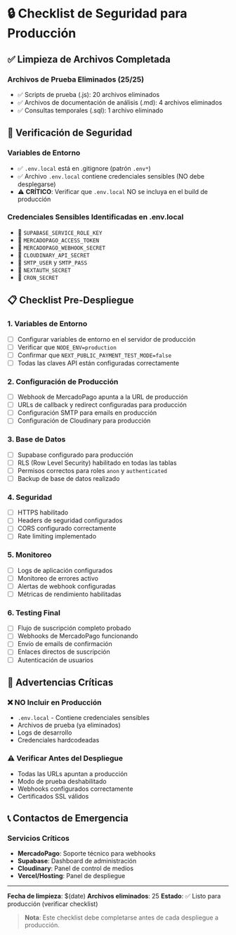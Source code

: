 # 🔒 Checklist de Seguridad para Producción

## ✅ Limpieza de Archivos Completada

### Archivos de Prueba Eliminados (25/25)
- ✅ Scripts de prueba (.js): 20 archivos eliminados
- ✅ Archivos de documentación de análisis (.md): 4 archivos eliminados
- ✅ Consultas temporales (.sql): 1 archivo eliminado

## 🔐 Verificación de Seguridad

### Variables de Entorno
- ✅ `.env.local` está en .gitignore (patrón `.env*`)
- ✅ Archivo `.env.local` contiene credenciales sensibles (NO debe desplegarse)
- ⚠️ **CRÍTICO**: Verificar que `.env.local` NO se incluya en el build de producción

### Credenciales Sensibles Identificadas en .env.local
- 🔑 `SUPABASE_SERVICE_ROLE_KEY`
- 🔑 `MERCADOPAGO_ACCESS_TOKEN`
- 🔑 `MERCADOPAGO_WEBHOOK_SECRET`
- 🔑 `CLOUDINARY_API_SECRET`
- 🔑 `SMTP_USER` y `SMTP_PASS`
- 🔑 `NEXTAUTH_SECRET`
- 🔑 `CRON_SECRET`

## 📋 Checklist Pre-Despliegue

### 1. Variables de Entorno
- [ ] Configurar variables de entorno en el servidor de producción
- [ ] Verificar que `NODE_ENV=production`
- [ ] Confirmar que `NEXT_PUBLIC_PAYMENT_TEST_MODE=false`
- [ ] Todas las claves API están configuradas correctamente

### 2. Configuración de Producción
- [ ] Webhook de MercadoPago apunta a la URL de producción
- [ ] URLs de callback y redirect configuradas para producción
- [ ] Configuración SMTP para emails en producción
- [ ] Configuración de Cloudinary para producción

### 3. Base de Datos
- [ ] Supabase configurado para producción
- [ ] RLS (Row Level Security) habilitado en todas las tablas
- [ ] Permisos correctos para roles `anon` y `authenticated`
- [ ] Backup de base de datos realizado

### 4. Seguridad
- [ ] HTTPS habilitado
- [ ] Headers de seguridad configurados
- [ ] CORS configurado correctamente
- [ ] Rate limiting implementado

### 5. Monitoreo
- [ ] Logs de aplicación configurados
- [ ] Monitoreo de errores activo
- [ ] Alertas de webhook configuradas
- [ ] Métricas de rendimiento habilitadas

### 6. Testing Final
- [ ] Flujo de suscripción completo probado
- [ ] Webhooks de MercadoPago funcionando
- [ ] Envío de emails de confirmación
- [ ] Enlaces directos de suscripción
- [ ] Autenticación de usuarios

## 🚨 Advertencias Críticas

### ❌ NO Incluir en Producción
- `.env.local` - Contiene credenciales sensibles
- Archivos de prueba (ya eliminados)
- Logs de desarrollo
- Credenciales hardcodeadas

### ⚠️ Verificar Antes del Despliegue
- Todas las URLs apuntan a producción
- Modo de prueba deshabilitado
- Webhooks configurados correctamente
- Certificados SSL válidos

## 📞 Contactos de Emergencia

### Servicios Críticos
- **MercadoPago**: Soporte técnico para webhooks
- **Supabase**: Dashboard de administración
- **Cloudinary**: Panel de control de medios
- **Vercel/Hosting**: Panel de despliegue

---

**Fecha de limpieza**: $(date)
**Archivos eliminados**: 25
**Estado**: ✅ Listo para producción (verificar checklist)

> **Nota**: Este checklist debe completarse antes de cada despliegue a producción.